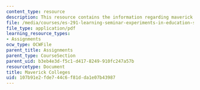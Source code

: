 ```yaml
---
content_type: resource
description: This resource contains the information regarding maverick colleges.
file: /media/courses/es-291-learning-seminar-experiments-in-education-spring-2003/107b91e2fde744c6f81dda1e07b43987_MITES_291S03_11.pdf
file_type: application/pdf
learning_resource_types:
- Assignments
ocw_type: OCWFile
parent_title: Assignments
parent_type: CourseSection
parent_uid: b3eb4e3d-f5c1-d417-8249-910fc247a57b
resourcetype: Document
title: Maverick Colleges
uid: 107b91e2-fde7-44c6-f81d-da1e07b43987
---
```

